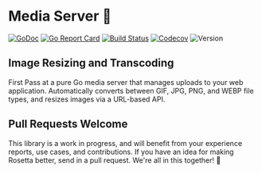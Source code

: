 # Media Server 🌇

[![GoDoc](http://img.shields.io/badge/go-documentation-blue.svg?style=flat-square)](https://pkg.go.dev/github.com/whisperverse/mediaserver)
[![Go Report Card](https://goreportcard.com/badge/github.com/whisperverse/mediaserver?style=flat-square)](https://goreportcard.com/report/github.com/whisperverse/mediaserver)
[![Build Status](http://img.shields.io/travis/benpate/mediaserver.svg?style=flat-square)](https://travis-ci.com/benpate/mediaserver)
[![Codecov](https://img.shields.io/codecov/c/github/benpate/mediaserver.svg?style=flat-square)](https://codecov.io/gh/benpate/mediaserver)
![Version](https://img.shields.io/github/v/release/benpate/mediaserver?include_prereleases&style=flat-square&color=brightgreen)

## Image Resizing and Transcoding

First Pass at a pure Go media server that manages uploads to your web application.  Automatically converts between GIF, JPG, PNG, and WEBP file types, and resizes images via a URL-based API.

## Pull Requests Welcome

This library is a work in progress, and will benefit from your experience reports, use cases, and contributions.  If you have an idea for making Rosetta better, send in a pull request.  We're all in this together! 🌇
